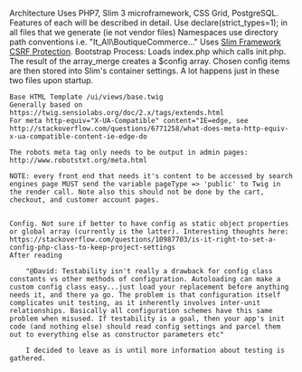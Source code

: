 Architecture
	Uses PHP7, Slim 3 microframework, CSS Grid, PostgreSQL. Features of each will be described in detail.
	Use declare(strict_types=1); in all files that we generate (ie not vendor files)
	Namespaces use directory path conventions i.e. "It_All\BoutiqueCommerce\..."
	Uses <a href="https://github.com/slimphp/Slim-Csrf">Slim Framework CSRF Protection</a>.
	Bootstrap Process:
	   Loads index.php which calls init.php. The result of the array_merge creates a $config array. Chosen config items are then stored into Slim's container settings. A lot happens just in these two files upon startup.
	
    Base HTML Template /ui/views/base.twig
    Generally based on https://twig.sensiolabs.org/doc/2.x/tags/extends.html
    For meta http-equiv="X-UA-Compatible" content="IE=edge, see http://stackoverflow.com/questions/6771258/what-does-meta-http-equiv-x-ua-compatible-content-ie-edge-do
    
    The robots meta tag only needs to be output in admin pages: http://www.robotstxt.org/meta.html
    
    NOTE: every front end that needs it's content to be accessed by search engines page MUST send the variable pageType => 'public' to Twig in the render call. Note also this should not be done by the cart, checkout, and customer account pages.
    
    
    Config. Not sure if better to have config as static object properties or global array (currently is the latter). Interesting thoughts here: https://stackoverflow.com/questions/10987703/is-it-right-to-set-a-config-php-class-to-keep-project-settings
    After reading 
    
        "@David: Testability isn't really a drawback for config class constants vs other methods of configuration. Autoloading can make a custom config class easy...just load your replacement before anything needs it, and there ya go. The problem is that configuration itself complicates unit testing, as it inherently involves inter-unit relationships. Basically all configuration schemes have this same problem when misused. If testability is a goal, then your app's init code (and nothing else) should read config settings and parcel them out to everything else as constructor parameters etc"
        
        I decided to leave as is until more information about testing is gathered.
